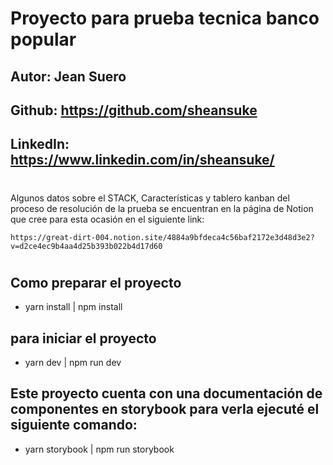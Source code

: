 # Proyecto para prueba tecnica banco popular
## Autor: Jean Suero
## Github: https://github.com/sheansuke
## LinkedIn: https://www.linkedin.com/in/sheansuke/


# 
Algunos datos sobre el STACK, Características y tablero kanban del proceso de resolución de la prueba se encuentran en la página de Notion que cree para esta ocasión en el siguiente link:

```
https://great-dirt-004.notion.site/4884a9bfdeca4c56baf2172e3d48d3e2?v=d2ce4ec9b4aa4d25b393b022b4d17d60
```

# 
## Como preparar el proyecto
* yarn install | npm install

## para iniciar el proyecto
* yarn dev | npm run dev

## Este proyecto cuenta con una documentación de componentes en storybook para verla ejecuté el siguiente comando:
* yarn storybook | npm run storybook
